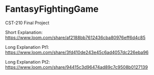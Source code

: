 # FantasyFightingGame
CST-210 Final Project

Short Explanation: https://www.loom.com/share/af2188bb7612436cba80976eff6d4c85

Long Explanation Pt1: https://www.loom.com/share/3fd410de243e45c6ad4057dc226eba96

Long Explanation Pt2: https://www.loom.com/share/94415c3d96474ad89c7c9508b0127139
